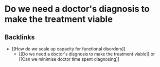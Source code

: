 # Do we need a doctor's diagnosis to make the treatment viable
## Backlinks
* [[How do we scale up capacity for functional disorders]]
	* [[Do we need a doctor's diagnosis to make the treatment viable]] or [[Can we minimise doctor time spent diagnosing]]

<!-- #work #work/research-idea/2. shapeable# -->

<!-- {BearID:87846A33-FB4D-4F7E-8558-077BD7F34AF2-29936-00001C4A2F9EECBA} -->
